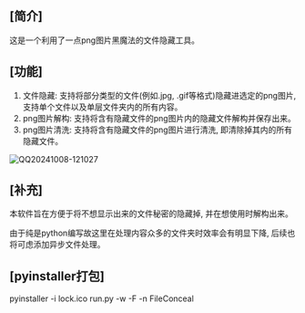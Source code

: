 ## [简介]

这是一个利用了一点png图片黑魔法的文件隐藏工具。

## [功能]

1. 文件隐藏: 支持将部分类型的文件(例如.jpg, .gif等格式)隐藏进选定的png图片, 支持单个文件以及单层文件夹内的所有内容。
2. png图片解构: 支持将含有隐藏文件的png图片内的隐藏文件解构并保存出来。
3. png图片清洗: 支持将含有隐藏文件的png图片进行清洗, 即清除掉其内的所有隐藏文件。

![QQ20241008-121027](C:\Users\15634\Desktop\QQ20241008-121027.png)

## [补充]

本软件旨在方便于将不想显示出来的文件秘密的隐藏掉, 并在想使用时解构出来。

由于纯是python编写故这里在处理内容众多的文件夹时效率会有明显下降, 后续也将可虑添加异步文件处理。

## [pyinstaller打包]

pyinstaller -i lock.ico run.py -w -F -n FileConceal